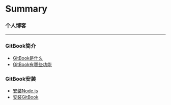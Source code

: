 # Summary

### 个人博客
---

### GitBook简介

* [GitBook是什么](chapter-1/section-1.md)
* [GitBook有哪些功能](chapter-1/section-2.md)

### GitBook安装

* [安装Node.js](chapter-2/section-1.md)
* [安装GitBook](chapter-2/section-2.md)

